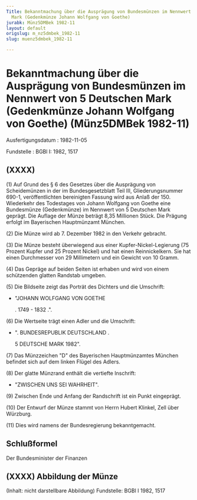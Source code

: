 ```yaml
---
Title: Bekanntmachung über die Ausprägung von Bundesmünzen im Nennwert von 5 Deutschen
  Mark (Gedenkmünze Johann Wolfgang von Goethe)
jurabk: Münz5DMBek 1982-11
layout: default
origslug: m_nz5dmbek_1982-11
slug: muenz5dmbek_1982-11

---
```


# Bekanntmachung über die Ausprägung von Bundesmünzen im Nennwert von 5 Deutschen Mark (Gedenkmünze Johann Wolfgang von Goethe) (Münz5DMBek 1982-11)

Ausfertigungsdatum
:   1982-11-05

Fundstelle
:   BGBl I: 1982, 1517

## (XXXX)

(1) Auf Grund des § 6 des Gesetzes über die Ausprägung von
Scheidemünzen in der im Bundesgesetzblatt Teil III, Gliederungsnummer
690-1, veröffentlichten bereinigten Fassung wird aus Anlaß der 150.
Wiederkehr des Todestages von Johann Wolfgang von Goethe eine
Bundesmünze (Gedenkmünze) im Nennwert von 5 Deutschen Mark geprägt.
Die Auflage der Münze beträgt 8,35 Millionen Stück. Die Prägung
erfolgt im Bayerischen Hauptmünzamt München.

(2) Die Münze wird ab 7. Dezember 1982 in den Verkehr gebracht.

(3) Die Münze besteht überwiegend aus einer Kupfer-Nickel-Legierung
(75 Prozent Kupfer und 25 Prozent Nickel) und hat einen
Reinnickelkern. Sie hat einen Durchmesser von 29 Millimetern und ein
Gewicht von 10 Gramm.

(4) Das Gepräge auf beiden Seiten ist erhaben und wird von einem
schützenden glatten Randstab umgeben.

(5) Die Bildseite zeigt das Porträt des Dichters und die Umschrift:

*   "JOHANN WOLFGANG VON GOETHE

    . 1749 - 1832 .".




(6) Die Wertseite trägt einen Adler und die Umschrift:

*   ". BUNDESREPUBLIK DEUTSCHLAND .

    5 DEUTSCHE MARK 1982".




(7) Das Münzzeichen "D" des Bayerischen Hauptmünzamtes München
befindet sich auf dem linken Flügel des Adlers.

(8) Der glatte Münzrand enthält die vertiefte Inschrift:

*   "ZWISCHEN UNS SEI WAHRHEIT".




(9) Zwischen Ende und Anfang der Randschrift ist ein Punkt eingeprägt.

(10) Der Entwurf der Münze stammt von Herrn Hubert Klinkel, Zell über
Würzburg.

(11) Dies wird namens der Bundesregierung bekanntgemacht.

## Schlußformel

Der Bundesminister der Finanzen

## (XXXX) Abbildung der Münze

(Inhalt: nicht darstellbare Abbildung)
Fundstelle: BGBl I 1982, 1517


